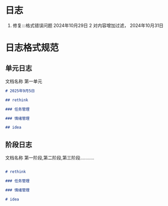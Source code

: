 # 日志
1. 修复:::格式错误问题  2024年10月29日
2  对内容增加过滤，     2024年10月31日

# 日志格式规范 

## 单元日志
文档名称 第一单元
```markdown
# 2025年9月5日

## rethink

### 任务管理

### 情绪管理

## idea

```

## 阶段日志
文档名称 第一阶段,第二阶段,第三阶段...........
```markdown

# rethink

### 任务管理

### 情绪管理

# idea

```